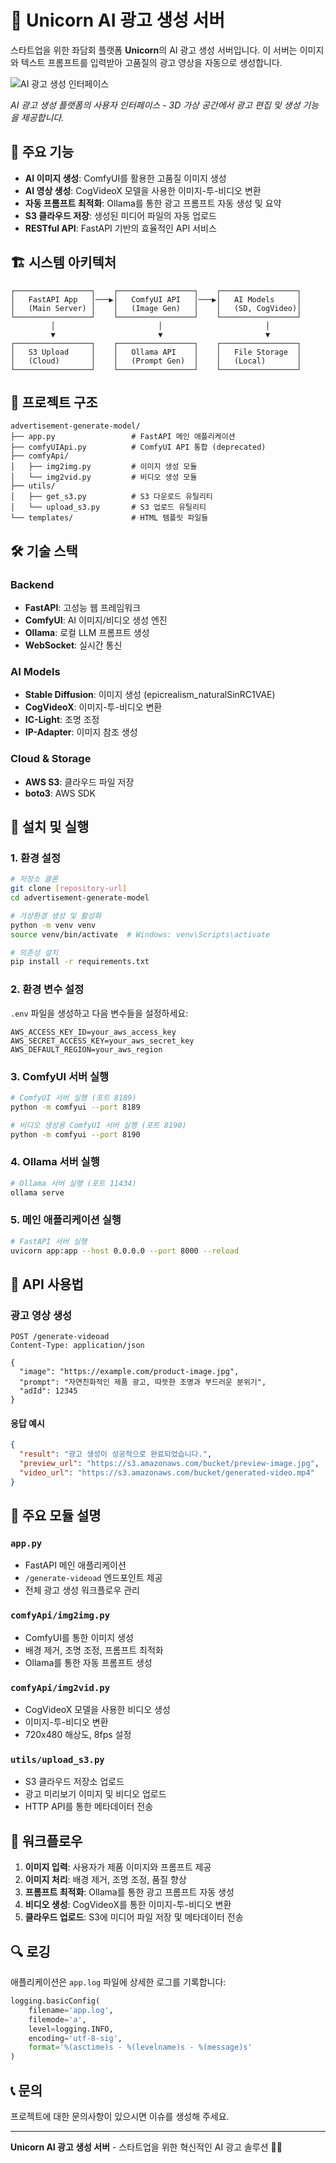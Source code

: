 # 🦄 Unicorn AI 광고 생성 서버

스타트업을 위한 좌담회 플랫폼 **Unicorn**의 AI 광고 생성 서버입니다. 이 서버는 이미지와 텍스트 프롬프트를 입력받아 고품질의 광고 영상을 자동으로 생성합니다.

![AI 광고 생성 인터페이스](assets/images/ad-generation-interface.png)

*AI 광고 생성 플랫폼의 사용자 인터페이스 - 3D 가상 공간에서 광고 편집 및 생성 기능을 제공합니다.*


## 🚀 주요 기능

- **AI 이미지 생성**: ComfyUI를 활용한 고품질 이미지 생성
- **AI 영상 생성**: CogVideoX 모델을 사용한 이미지-투-비디오 변환
- **자동 프롬프트 최적화**: Ollama를 통한 광고 프롬프트 자동 생성 및 요약
- **S3 클라우드 저장**: 생성된 미디어 파일의 자동 업로드
- **RESTful API**: FastAPI 기반의 효율적인 API 서비스

## 🏗️ 시스템 아키텍처

```
┌─────────────────┐    ┌─────────────────┐    ┌─────────────────┐
│   FastAPI App   │───▶│   ComfyUI API   │───▶│   AI Models     │
│   (Main Server) │    │   (Image Gen)   │    │   (SD, CogVideo)│
└─────────────────┘    └─────────────────┘    └─────────────────┘
         │                       │                       │
         ▼                       ▼                       ▼
┌─────────────────┐    ┌─────────────────┐    ┌─────────────────┐
│   S3 Upload     │    │   Ollama API    │    │   File Storage  │
│   (Cloud)       │    │   (Prompt Gen)  │    │   (Local)       │
└─────────────────┘    └─────────────────┘    └─────────────────┘
```

## 📁 프로젝트 구조

```
advertisement-generate-model/
├── app.py                 # FastAPI 메인 애플리케이션
├── comfyUIApi.py          # ComfyUI API 통합 (deprecated)
├── comfyApi/
│   ├── img2img.py         # 이미지 생성 모듈
│   └── img2vid.py         # 비디오 생성 모듈
├── utils/
│   ├── get_s3.py          # S3 다운로드 유틸리티
│   └── upload_s3.py       # S3 업로드 유틸리티
└── templates/             # HTML 템플릿 파일들
```

## 🛠️ 기술 스택

### Backend
- **FastAPI**: 고성능 웹 프레임워크
- **ComfyUI**: AI 이미지/비디오 생성 엔진
- **Ollama**: 로컬 LLM 프롬프트 생성
- **WebSocket**: 실시간 통신

### AI Models
- **Stable Diffusion**: 이미지 생성 (epicrealism_naturalSinRC1VAE)
- **CogVideoX**: 이미지-투-비디오 변환
- **IC-Light**: 조명 조정
- **IP-Adapter**: 이미지 참조 생성

### Cloud & Storage
- **AWS S3**: 클라우드 파일 저장
- **boto3**: AWS SDK

## 🚀 설치 및 실행

### 1. 환경 설정

```bash
# 저장소 클론
git clone [repository-url]
cd advertisement-generate-model

# 가상환경 생성 및 활성화
python -m venv venv
source venv/bin/activate  # Windows: venv\Scripts\activate

# 의존성 설치
pip install -r requirements.txt
```

### 2. 환경 변수 설정

`.env` 파일을 생성하고 다음 변수들을 설정하세요:

```env
AWS_ACCESS_KEY_ID=your_aws_access_key
AWS_SECRET_ACCESS_KEY=your_aws_secret_key
AWS_DEFAULT_REGION=your_aws_region
```

### 3. ComfyUI 서버 실행

```bash
# ComfyUI 서버 실행 (포트 8189)
python -m comfyui --port 8189

# 비디오 생성용 ComfyUI 서버 실행 (포트 8190)
python -m comfyui --port 8190
```

### 4. Ollama 서버 실행

```bash
# Ollama 서버 실행 (포트 11434)
ollama serve
```

### 5. 메인 애플리케이션 실행

```bash
# FastAPI 서버 실행
uvicorn app:app --host 0.0.0.0 --port 8000 --reload
```

## 📡 API 사용법

### 광고 영상 생성

```http
POST /generate-videoad
Content-Type: application/json

{
  "image": "https://example.com/product-image.jpg",
  "prompt": "자연친화적인 제품 광고, 따뜻한 조명과 부드러운 분위기",
  "adId": 12345
}
```

#### 응답 예시

```json
{
  "result": "광고 생성이 성공적으로 완료되었습니다.",
  "preview_url": "https://s3.amazonaws.com/bucket/preview-image.jpg",
  "video_url": "https://s3.amazonaws.com/bucket/generated-video.mp4"
}
```

## 🔧 주요 모듈 설명

### `app.py`
- FastAPI 메인 애플리케이션
- `/generate-videoad` 엔드포인트 제공
- 전체 광고 생성 워크플로우 관리

### `comfyApi/img2img.py`
- ComfyUI를 통한 이미지 생성
- 배경 제거, 조명 조정, 프롬프트 최적화
- Ollama를 통한 자동 프롬프트 생성

### `comfyApi/img2vid.py`
- CogVideoX 모델을 사용한 비디오 생성
- 이미지-투-비디오 변환
- 720x480 해상도, 8fps 설정

### `utils/upload_s3.py`
- S3 클라우드 저장소 업로드
- 광고 미리보기 이미지 및 비디오 업로드
- HTTP API를 통한 메타데이터 전송

## 🎯 워크플로우

1. **이미지 입력**: 사용자가 제품 이미지와 프롬프트 제공
2. **이미지 처리**: 배경 제거, 조명 조정, 품질 향상
3. **프롬프트 최적화**: Ollama를 통한 광고 프롬프트 자동 생성
4. **비디오 생성**: CogVideoX를 통한 이미지-투-비디오 변환
5. **클라우드 업로드**: S3에 미디어 파일 저장 및 메타데이터 전송

## 🔍 로깅

애플리케이션은 `app.log` 파일에 상세한 로그를 기록합니다:

```python
logging.basicConfig(
    filename='app.log',
    filemode='a',
    level=logging.INFO,
    encoding='utf-8-sig',
    format='%(asctime)s - %(levelname)s - %(message)s'
)
```


## 📞 문의

프로젝트에 대한 문의사항이 있으시면 이슈를 생성해 주세요.

---

**Unicorn AI 광고 생성 서버** - 스타트업을 위한 혁신적인 AI 광고 솔루션 🦄✨